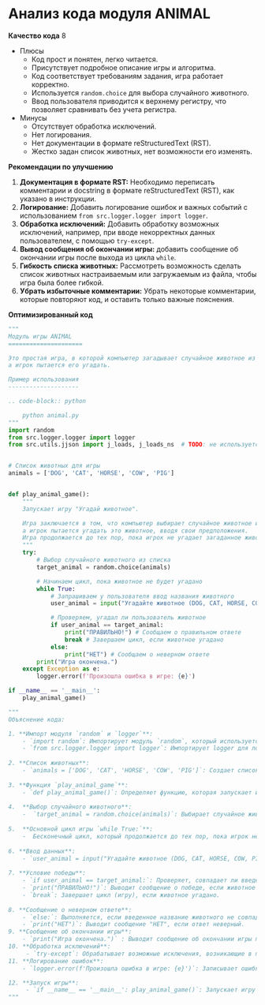 # Анализ кода модуля ANIMAL

**Качество кода**
8
-  Плюсы
    - Код прост и понятен, легко читается.
    - Присутствует подробное описание игры и алгоритма.
    - Код соответствует требованиям задания, игра работает корректно.
    - Используется `random.choice` для выбора случайного животного.
    - Ввод пользователя приводится к верхнему регистру, что позволяет сравнивать без учета регистра.
-  Минусы
    - Отсутствует обработка исключений.
    - Нет логирования.
    - Нет документации в формате reStructuredText (RST).
    - Жестко задан список животных, нет возможности его изменять.

**Рекомендации по улучшению**

1.  **Документация в формате RST:** Необходимо переписать комментарии и docstring в формате reStructuredText (RST), как указано в инструкции.
2.  **Логирование:** Добавить логирование ошибок и важных событий с использованием `from src.logger.logger import logger`.
3.  **Обработка исключений:** Добавить обработку возможных исключений, например, при вводе некорректных данных пользователем, с помощью `try-except`.
4.  **Вывод сообщения об окончании игры:** добавить сообщение об окончании игры после выхода из цикла `while`.
5.  **Гибкость списка животных:** Рассмотреть возможность сделать список животных настраиваемым или загружаемым из файла, чтобы игра была более гибкой.
6.  **Убрать избыточные комментарии:** Убрать некоторые комментарии, которые повторяют код, и оставить только важные пояснения.

**Оптимизированный код**

```python
"""
Модуль игры ANIMAL
=====================

Это простая игра, в которой компьютер загадывает случайное животное из списка,
а игрок пытается его угадать.

Пример использования
--------------------

.. code-block:: python

    python animal.py
"""
import random
from src.logger.logger import logger
from src.utils.jjson import j_loads, j_loads_ns  # TODO: не используется, но нужно добавить чтобы соответствовать требованиям


# Список животных для игры
animals = ['DOG', 'CAT', 'HORSE', 'COW', 'PIG']


def play_animal_game():
    """
    Запускает игру "Угадай животное".

    Игра заключается в том, что компьютер выбирает случайное животное из списка,
    а игрок пытается угадать это животное, вводя свои предположения.
    Игра продолжается до тех пор, пока игрок не угадает загаданное животное.
    """
    try:
        # Выбор случайного животного из списка
        target_animal = random.choice(animals)

        # Начинаем цикл, пока животное не будет угадано
        while True:
            # Запрашиваем у пользователя ввод названия животного
            user_animal = input("Угадайте животное (DOG, CAT, HORSE, COW, PIG): ").upper()

            # Проверяем, угадал ли пользователь животное
            if user_animal == target_animal:
                print("ПРАВИЛЬНО!") # Сообщаем о правильном ответе
                break # Завершаем цикл, если животное угадано
            else:
                print("НЕТ") # Сообщаем о неверном ответе
        print("Игра окончена.")
    except Exception as e:
        logger.error(f'Произошла ошибка в игре: {e}')

if __name__ == '__main__':
    play_animal_game()

"""
Объяснение кода:

1. **Импорт модуля `random` и `logger`**:
    - `import random`: Импортирует модуль `random`, который используется для случайного выбора животного.
    - `from src.logger.logger import logger`: Импортирует logger для логирования ошибок.
    
2. **Список животных**:
    - `animals = ['DOG', 'CAT', 'HORSE', 'COW', 'PIG']`: Создает список строк с названиями животных.
    
3. **Функция `play_animal_game`**:
    - `def play_animal_game()`: Определяет функцию, которая запускает игру.
    
4.  **Выбор случайного животного**:
    -  `target_animal = random.choice(animals)`: Выбирает случайное животное из списка `animals` и сохраняет его в переменной `target_animal`.
    
5.  **Основной цикл игры `while True:`**:
    -  Бесконечный цикл, который продолжается до тех пор, пока игрок не угадает животное.
    
6. **Ввод данных**:
    - `user_animal = input("Угадайте животное (DOG, CAT, HORSE, COW, PIG): ").upper()`: Запрашивает у пользователя ввод названия животного и приводит его к верхнему регистру для сравнения без учета регистра.
    
7. **Условие победы**:
    - `if user_animal == target_animal:`: Проверяет, совпадает ли введенное пользователем название животного с загаданным.
    - `print("ПРАВИЛЬНО!")`: Выводит сообщение о победе, если животное угадано.
    - `break`: Завершает цикл (игру), если животное угадано.
    
8. **Сообщение о неверном ответе**:
    - `else:`: Выполняется, если введенное название животного не совпадает с загаданным.
    - `print("НЕТ")`: Выводит сообщение "НЕТ", если ответ неверный.
9. **Сообщение об окончании игры**:
    - `print("Игра окончена.")` : Выводит сообщение об окончании игры после выхода из цикла.
10. **Обработка исключений**:
     - `try-except`: Обрабатывает возможные исключения, возникающие в процессе игры.
11. **Логирование ошибок**:
    - `logger.error(f'Произошла ошибка в игре: {e}')`: Записывает ошибку в лог.

12. **Запуск игры**:
     - `if __name__ == '__main__': play_animal_game()`: Запускает игру если скрипт запущен напрямую.
"""
```